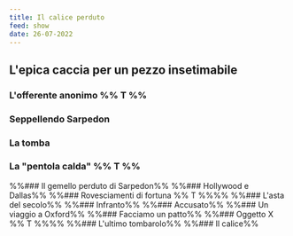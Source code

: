 ```yaml
---
title: Il calice perduto
feed: show
date: 26-07-2022
---
```


## L'epica caccia per un pezzo insetimabile
### L'offerente anonimo %% T %%
### Seppellendo Sarpedon 
### La tomba
### La "pentola calda" %% T %%
%%### Il gemello perduto di Sarpedon%%
%%### Hollywood e Dallas%%
%%### Rovesciamenti di fortuna %% T %%%%
%%### L'asta del secolo%%
%%### Infranto%%
%%### Accusato%%
%%### Un viaggio a Oxford%%
%%### Facciamo un patto%%
%%### Oggetto X %% T %%%%
%%### L'ultimo tombarolo%% 
%%### Il calice%%